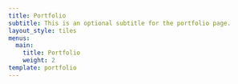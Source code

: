 ```yaml
---
title: Portfolio
subtitle: This is an optional subtitle for the portfolio page.
layout_style: tiles
menus:
  main:
    title: Portfolio
    weight: 2
template: portfolio
---
```


